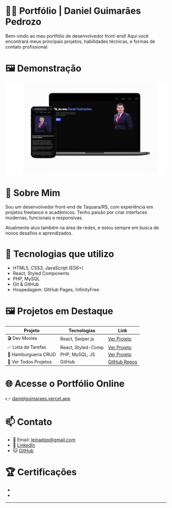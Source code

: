 # 👨‍💻 Portfólio | Daniel Guimarães Pedrozo

Bem-vindo ao meu portfólio de desenvolvedor front-end! Aqui você encontrará meus principais projetos, habilidades técnicas, e formas de contato profissional.

# 🖼️ Demonstração

  ![Demonstração](capa.png)

# 🧩 Sobre Mim

Sou um desenvolvedor front-end de Taquara/RS, com experiência em projetos freelance e acadêmicos. Tenho paixão por criar interfaces modernas, funcionais e responsivas.

Atualmente atuo também na área de redes, e estou sempre em busca de novos desafios e aprendizados.

# 🚀 Tecnologias que utilizo

- HTML5, CSS3, JavaScript (ES6+)
- React, Styled Components
- PHP, MySQL
- Git & GitHub
- Hospedagem: GitHub Pages, InfinityFree

# 🖼️ Projetos em Destaque

| Projeto               | Tecnologias        | Link                                                                 |
|-----------------------|--------------------|----------------------------------------------------------------------|
| 🎬 Dev Movies         | React, Swiper.js   | [Ver Projeto](https://leinadgp.github.io/projeto_dev_movie/)         |
| ✅ Lista de Tarefas   | React, Styled-Comp | [Ver Projeto](https://leinadgp.github.io/Lista_Tarefas/)           |
| 🍔 Hamburgueria CRUD  | PHP, MySQL, JS     | [Ver Projeto](https://danielguimaraes.infinityfree.me)              |
| 💼 Ver Todos Projetos | GitHub             | [GitHub Repos](https://github.com/leinadgp?tab=repositories)        |

# 🌐 Acesse o Portfólio Online

👉 [danielguimaraes.vercel.app](https://leinadgp.github.io/projeto_dev_movie/)

# 📫 Contato

- 📧 Email: leinadgp@gmail.com
- 💼 [LinkedIn](https://linkedin.com/in/danielguimaraespedrozo/)
- 🐱 [GitHub](https://github.com/leinadgp)

# 🏆 Certificações

- 
- 

---

